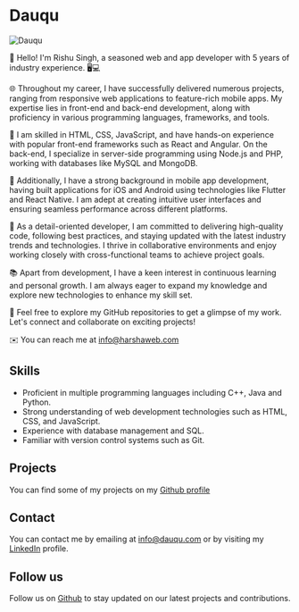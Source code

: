 # Dauqu

![Dauqu](https://img.shields.io/badge/Dauqu-blue)

👋 Hello! I'm Rishu Singh, a seasoned web and app developer with 5 years of industry experience. 🖥️💻

🌐 Throughout my career, I have successfully delivered numerous projects, ranging from responsive web applications to feature-rich mobile apps. My expertise lies in front-end and back-end development, along with proficiency in various programming languages, frameworks, and tools.

🔨 I am skilled in HTML, CSS, JavaScript, and have hands-on experience with popular front-end frameworks such as React and Angular. On the back-end, I specialize in server-side programming using Node.js and PHP, working with databases like MySQL and MongoDB.

📱 Additionally, I have a strong background in mobile app development, having built applications for iOS and Android using technologies like Flutter and React Native. I am adept at creating intuitive user interfaces and ensuring seamless performance across different platforms.

🚀 As a detail-oriented developer, I am committed to delivering high-quality code, following best practices, and staying updated with the latest industry trends and technologies. I thrive in collaborative environments and enjoy working closely with cross-functional teams to achieve project goals.

📚 Apart from development, I have a keen interest in continuous learning and personal growth. I am always eager to expand my knowledge and explore new technologies to enhance my skill set.

🌟 Feel free to explore my GitHub repositories to get a glimpse of my work. Let's connect and collaborate on exciting projects!

✉️ You can reach me at info@harshaweb.com


## Skills
- Proficient in multiple programming languages including C++, Java and Python.
- Strong understanding of web development technologies such as HTML, CSS, and JavaScript.
- Experience with database management and SQL.
- Familiar with version control systems such as Git.

## Projects
You can find some of my projects on my [Github profile](https://github.com/dauqu) 

## Contact
You can contact me by emailing at [info@dauqu.com](info@dauqu.com) or by visiting my [LinkedIn](https://www.linkedin.com/in/harsh-singh-7a89791a9/) profile.

## Follow us
Follow us on [Github](https://github.com/dauqu) to stay updated on our latest projects and contributions.
